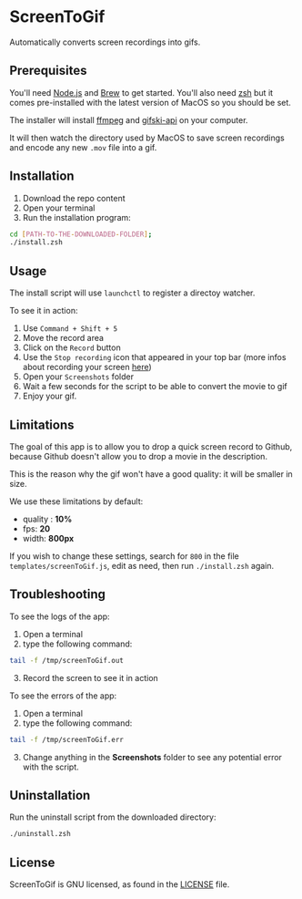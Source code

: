 # ScreenToGif

Automatically converts screen recordings into gifs.

## Prerequisites

You'll need [Node.js](https://nodejs.org/en/) and [Brew](https://brew.sh/) to get started.
You'll also need [zsh](http://zsh.sourceforge.net/) but it comes pre-installed with the latest version of MacOS so you should be set.

The installer will install [ffmpeg](https://www.ffmpeg.org/) and [gifski-api](https://github.com/sindresorhus/Gifski/tree/master/gifski-api) on your computer.

It will then watch the directory used by MacOS to save screen recordings and encode any new `.mov` file into a gif.

## Installation

1. Download the repo content
2. Open your terminal
3. Run the installation program:

```bash
cd [PATH-TO-THE-DOWNLOADED-FOLDER];
./install.zsh
```

## Usage

The install script will use `launchctl` to register a directoy watcher.

To see it in action:

1. Use `Command + Shift + 5` 
2. Move the record area
3. Click on the `Record` button
4. Use the `Stop recording` icon that appeared in your top bar (more infos about recording your screen [here](https://support.apple.com/en-ca/HT208721))
5. Open your `Screenshots` folder
6. Wait a few seconds for the script to be able to convert the movie to gif
7. Enjoy your gif.

## Limitations

The goal of this app is to allow you to drop a quick screen record to Github, because Github doesn't allow you to drop a movie in the description.

This is the reason why the gif won't have a good quality: it will be smaller in size.

We use these limitations by default:
 - quality : **10%**
 - fps: **20**
 - width: **800px** 

If you wish to change these settings, search for `800` in the file `templates/screenToGif.js`, edit as need, then run `./install.zsh` again.

## Troubleshooting

To see the logs of the app:

1. Open a terminal
2. type the following command:

```bash
tail -f /tmp/screenToGif.out
```

3. Record the screen to see it in action

To see the errors of the app:

1. Open a terminal
2. type the following command:

```bash
tail -f /tmp/screenToGif.err
```

3. Change anything in the **Screenshots** folder to see any potential error with the script.

## Uninstallation

Run the uninstall script from the downloaded directory:

```bash
./uninstall.zsh
```


## License

ScreenToGif is GNU licensed, as found in the [LICENSE](https://github.com/benoitzohar/screen-to-gif/blob/master/LICENSE) file.